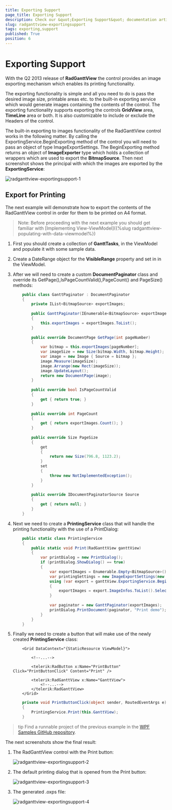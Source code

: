 ```yaml
---
title: Exporting Support
page_title: Exporting Support
description: Check our &quot;Exporting Support&quot; documentation article for the RadGanttView {{ site.framework_name }} control.
slug: radganttview-exportingsupport
tags: exporting,support
published: True
position: 6
---
```


# Exporting Support

With the Q2 2013 release of __RadGanttView__ the control provides an image exporting mechanism which enables its printing functionality.

The exporting functionality is simple and all you need to do is pass the desired image size, printable areas etc. to the built-in exporting service which would generate images containing the contents of the control. The exporting functionality supports exporting the controls __GridView__ area, __TimeLine__ area or both. It is also customizable to include or exclude the Headers of the control.

The built-in exporting to images functionality of the RadGanttView control works in the following matter. By calling the ExportingService.BeginExporting method of the control you will need to pass an object of type ImageExportSettings. The BeginExporting method returns an object of __ImageExporter__ type which holds a collection of wrappers which are used to export the __BitmapSource__. Then next screenshot shows the principal with which the images are exported by the __ExportingService__:

![radganttview-exportingsupport-1](images/radganttview-exportingsupport-1.png)

## Export for Printing

The next example will demonstrate how to export the contents of the RadGanttView control in order for them to be printed on A4 format.

>Note: Before proceeding with the next example you should get familiar with [Implementing View-ViewModel]({%slug radganttview-populating-with-data-viewmodel%})

1. First you should create a collection of __GanttTasks__, in the ViewModel and populate it with some sample data.

1. Create a DateRange object for the __VisibleRange__ property and set in in the ViewModel.

1. After we will need to create a custom __DocumentPaginator__ class and override its GetPage(),IsPageCountValid(),PageCount() and PageSize() methods:

	```C#
		public class GanttPaginator : DocumentPaginator
		{
		    private IList<BitmapSource> exportImages;
		
		    public GanttPaginator(IEnumerable<BitmapSource> exportImages)
		    {
		        this.exportImages = exportImages.ToList();
		    }
		
		    public override DocumentPage GetPage(int pageNumber)
		    {
		        var bitmap = this.exportImages[pageNumber];
		        var imageSize = new Size(bitmap.Width, bitmap.Height);
		        var image = new Image { Source = bitmap };
		        image.Measure(imageSize);
		        image.Arrange(new Rect(imageSize));
		        image.UpdateLayout();
		        return new DocumentPage(image);
		    }
		
		    public override bool IsPageCountValid
		    {
		        get { return true; }
		    }
		
		    public override int PageCount
		    {
		        get { return exportImages.Count(); }
		    }
		
		    public override Size PageSize
		    {
		        get
		        {
		            return new Size(796.8, 1123.2);
		        }
		        set
		        {
		            throw new NotImplementedException();
		        }
		    }
		
		    public override IDocumentPaginatorSource Source
		    {
		        get { return null; }
		    }
		}
	```

1. Next we need to create a __PrintingService__ class that will handle the printing functionality with the use of a PrintDialog:

	```C#
		public static class PrintingService
		{
		    public static void Print(RadGanttView ganttView)
		    {
		        var printDialog = new PrintDialog();
		        if (printDialog.ShowDialog() == true)
		        {
		            var exportImages = Enumerable.Empty<BitmapSource>();
		            var printingSettings = new ImageExportSettings(new Size(printDialog.PrintableAreaWidth, printDialog.PrintableAreaHeight), true, GanttArea.AllAreas);
		            using (var export = ganttView.ExportingService.BeginExporting(printingSettings))
		            {
		                exportImages = export.ImageInfos.ToList().Select(info => info.Export());
		            }
		
		            var paginator = new GanttPaginator(exportImages);
		            printDialog.PrintDocument(paginator, "Print demo");
		        }
		    }
		}
	```

1. Finally we need to create a button that will make use of the newly created __PrintingService__ class:

	```XAML
		<Grid DataContext="{StaticResource ViewModel}">
		
		    <!--...-->
		
		    <telerik:RadButton x:Name="PrintButton" Click="PrintButtonClick" Content="Print" />
		
		    <telerik:RadGanttView x:Name="GanttView">
		        <!--...-->
		    </telerik:RadGanttView>
		</Grid>
	```

	```C#
		private void PrintButtonClick(object sender, RoutedEventArgs e)
		{
		    PrintingService.Print(this.GanttView);
		}
	```

>tip Find a runnable project of the previous example in the [WPF Samples GitHub repository](https://github.com/telerik/xaml-sdk/tree/master/GanttView/PrintingAndExporting).

The next screenshots show the final result:

1. The RadGanttView control with the Print button:

	![radganttview-exportingsupport-2](images/radganttview-exportingsupport-2.jpg)

1. The default printing dialog that is opened from the Print button:

	![radganttview-exportingsupport-3](images/radganttview-exportingsupport-3.jpg)

1. The generated .oxps file:

	![radganttview-exportingsupport-4](images/radganttview-exportingsupport-4.png)
